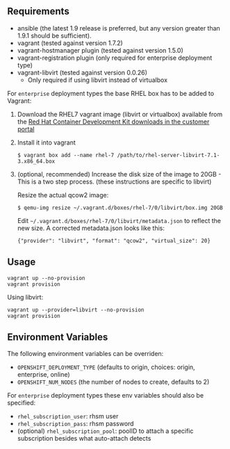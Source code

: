 Requirements
------------
- ansible (the latest 1.9 release is preferred, but any version greater than 1.9.1 should be sufficient).
- vagrant (tested against version 1.7.2)
- vagrant-hostmanager plugin (tested against version 1.5.0)
- vagrant-registration plugin (only required for enterprise deployment type)
- vagrant-libvirt (tested against version 0.0.26)
  - Only required if using libvirt instead of virtualbox

For ``enterprise`` deployment types the base RHEL box has to be added to Vagrant:

1. Download the RHEL7 vagrant image (libvirt or virtualbox) available from the [Red Hat Container Development Kit downloads in the customer portal](https://access.redhat.com/downloads/content/293/ver=1/rhel---7/1.0.1/x86_64/product-downloads)

2. Install it into vagrant

   ``$ vagrant box add --name rhel-7 /path/to/rhel-server-libvirt-7.1-3.x86_64.box``

3. (optional, recommended) Increase the disk size of the image to 20GB - This is a two step process. (these instructions are specific to libvirt)

    Resize the actual qcow2 image:

	``$ qemu-img resize ~/.vagrant.d/boxes/rhel-7/0/libvirt/box.img 20GB``

    Edit `~/.vagrant.d/boxes/rhel-7/0/libvirt/metadata.json` to reflect the new size.  A corrected metadata.json looks like this:

	``{"provider": "libvirt", "format": "qcow2", "virtual_size": 20}``

Usage
-----
```
vagrant up --no-provision
vagrant provision
```

Using libvirt:
```
vagrant up --provider=libvirt --no-provision
vagrant provision
```

Environment Variables
---------------------
The following environment variables can be overriden:
- ``OPENSHIFT_DEPLOYMENT_TYPE`` (defaults to origin, choices: origin, enterprise, online)
- ``OPENSHIFT_NUM_NODES`` (the number of nodes to create, defaults to 2)

For ``enterprise`` deployment types these env variables should also be specified:
- ``rhel_subscription_user``: rhsm user
- ``rhel_subscription_pass``: rhsm password
- (optional) ``rhel_subscription_pool``: poolID to attach a specific subscription besides what auto-attach detects
